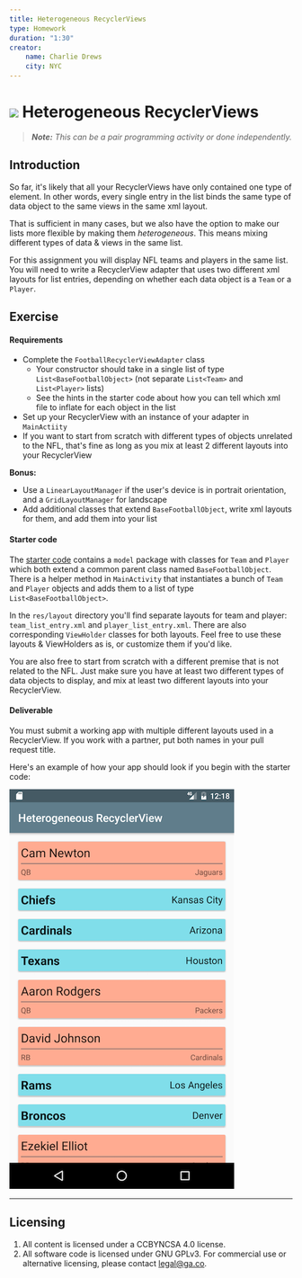 ```yaml
---
title: Heterogeneous RecyclerViews
type: Homework
duration: "1:30"
creator:
    name: Charlie Drews
    city: NYC
---
```


# ![](https://ga-dash.s3.amazonaws.com/production/assets/logo-9f88ae6c9c3871690e33280fcf557f33.png) Heterogeneous RecyclerViews

> ***Note:*** _This can be a pair programming activity or done independently._

## Introduction

So far, it's likely that all your RecyclerViews have only contained one type of element.
In other words, every single entry in the list binds the same type of data object to the same views in the same xml layout.

That is sufficient in many cases, but we also have the option to make our lists more flexible by making them _heterogeneous_.
This means mixing different types of data & views in the same list.

For this assignment you will display NFL teams and players in the same list.
You will need to write a RecyclerView adapter that uses two different xml layouts for list entries, depending on whether each data object is a `Team` or a `Player`.

## Exercise

#### Requirements

- Complete the `FootballRecyclerViewAdapter` class
  - Your constructor should take in a single list of type `List<BaseFootballObject>` (not separate `List<Team>` and `List<Player>` lists)
  - See the hints in the starter code about how you can tell which xml file to inflate for each object in the list
- Set up your RecyclerView with an instance of your adapter in `MainActiity`
- If you want to start from scratch with different types of objects unrelated to the NFL, that's fine as long as you mix at least 2 different layouts into your RecyclerView

**Bonus:**
- Use a `LinearLayoutManager` if the user's device is in portrait orientation, and a `GridLayoutManager` for landscape
- Add additional classes that extend `BaseFootballObject`, write xml layouts for them, and add them into your list

#### Starter code

The [starter code](starter-code) contains a `model` package with classes for `Team` and `Player` which both extend a common parent class named `BaseFootballObject`.
There is a helper method in `MainActivity` that instantiates a bunch of `Team` and `Player` objects and adds them to a list of type `List<BaseFootballObject>`.

In the `res/layout` directory you'll find separate layouts for team and player: `team_list_entry.xml` and `player_list_entry.xml`.
There are also corresponding `ViewHolder` classes for both layouts.
Feel free to use these layouts & ViewHolders as is, or customize them if you'd like.

You are also free to start from scratch with a different premise that is not related to the NFL.
Just make sure you have at least two different types of data objects to display, and mix at least two different layouts into your RecyclerView.

#### Deliverable

You must submit a working app with multiple different layouts used in a RecyclerView. If you work with a partner, put both names in your pull request title.

Here's an example of how your app should look if you begin with the starter code:

![](screenshots/app.png)

---

## Licensing
1. All content is licensed under a CC­BY­NC­SA 4.0 license.
2. All software code is licensed under GNU GPLv3. For commercial use or alternative licensing, please contact [legal@ga.co](mailto:legal@ga.co).
